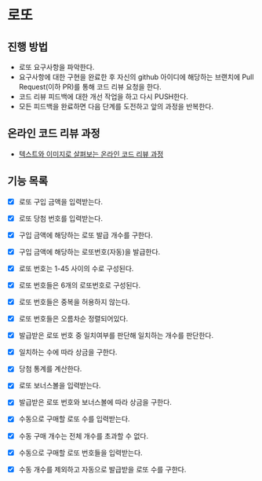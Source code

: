 # 로또
## 진행 방법
* 로또 요구사항을 파악한다.
* 요구사항에 대한 구현을 완료한 후 자신의 github 아이디에 해당하는 브랜치에 Pull Request(이하 PR)를 통해 코드 리뷰 요청을 한다.
* 코드 리뷰 피드백에 대한 개선 작업을 하고 다시 PUSH한다.
* 모든 피드백을 완료하면 다음 단계를 도전하고 앞의 과정을 반복한다.

## 온라인 코드 리뷰 과정
* [텍스트와 이미지로 살펴보는 온라인 코드 리뷰 과정](https://github.com/next-step/nextstep-docs/tree/master/codereview)

## 기능 목록
- [X] 로또 구입 금액을 입력받는다.
- [X] 로또 당첨 번호를 입력받는다.

- [X] 구입 금액에 해당하는 로또 발급 개수를 구한다.
- [X] 구입 금액에 해당하는 로또번호(자동)을 발급한다.

- [X] 로또 번호는 1-45 사이의 수로 구성된다.
- [X] 로또 번호들은 6개의 로또번호로 구성된다.
- [X] 로또 번호들은 중복을 허용하지 않는다.
- [X] 로또 번호들은 오름차순 정렬되어있다.

- [X] 발급받은 로또 번호 중 일치여부를 판단해 일치하는 개수를 판단한다.
- [X] 일치하는 수에 따라 상금을 구한다.
- [X] 당첨 통계를 계산한다.

- [X] 로또 보너스볼을 입력받는다.
- [X] 발급받은 로또 번호와 보너스볼에 따라 상금을 구한다.

- [X] 수동으로 구매할 로또 수를 입력받는다.
- [X] 수동 구매 개수는 전체 개수를 초과할 수 없다.
- [X] 수동으로 구매할 로또 번호들을 입력받는다.
- [X] 수동 개수를 제외하고 자동으로 발급받을 로또 수를 구한다.